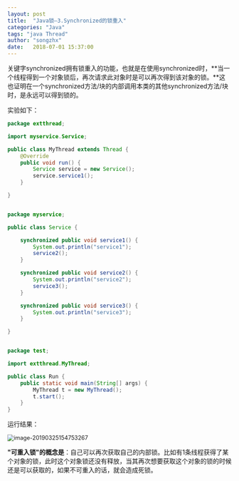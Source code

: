 ```yaml
---
layout: post
title:  "Java锁—3.Synchronized的锁重入"
categories: "Java"
tags: "java Thread"
author: "songzhx"
date:   2018-07-01 15:37:00
---
```


​		关键字synchronized拥有锁重入的功能，也就是在使用synchronized时，**当一个线程得到一个对象锁后，再次请求此对象时是可以再次得到该对象的锁。**这也证明在一个synchronized方法/块的内部调用本类的其他synchronized方法/块时，是永远可以得到锁的。

实验如下：

```java
package extthread;

import myservice.Service;

public class MyThread extends Thread {
	@Override
	public void run() {
		Service service = new Service();
		service.service1();
	}

}


package myservice;

public class Service {

	synchronized public void service1() {
		System.out.println("service1");
		service2();
	}

	synchronized public void service2() {
		System.out.println("service2");
		service3();
	}

	synchronized public void service3() {
		System.out.println("service3");
	}

}


package test;

import extthread.MyThread;

public class Run {
	public static void main(String[] args) {
		MyThread t = new MyThread();
		t.start();
	}
}

```

运行结果：

<img src="https://tva1.sinaimg.cn/large/006y8mN6gy1g6fcsvtpl0j30au07idg0.jpg" alt="image-20190325154753267" style="zoom:90%;" />

​	**"可重入锁"的概念是**：自己可以再次获取自己的内部锁。比如有1条线程获得了某个对象的锁，此时这个对象锁还没有释放，当其再次想要获取这个对象的锁的时候还是可以获取的，如果不可重入的话，就会造成死锁。

